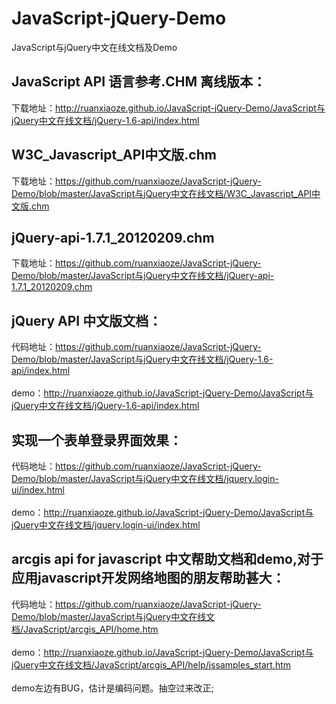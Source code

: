 # JavaScript-jQuery-Demo
JavaScript与jQuery中文在线文档及Demo
  
 ## JavaScript API 语言参考.CHM  离线版本：
 下载地址：http://ruanxiaoze.github.io/JavaScript-jQuery-Demo/JavaScript与jQuery中文在线文档/jQuery-1.6-api/index.html <br>
  
 ## W3C_Javascript_API中文版.chm
 下载地址：https://github.com/ruanxiaoze/JavaScript-jQuery-Demo/blob/master/JavaScript与jQuery中文在线文档/W3C_Javascript_API中文版.chm <br>
 
 ## jQuery-api-1.7.1_20120209.chm
 下载地址：https://github.com/ruanxiaoze/JavaScript-jQuery-Demo/blob/master/JavaScript与jQuery中文在线文档/jQuery-api-1.7.1_20120209.chm <br>
 
 ## jQuery API 中文版文档：
 代码地址：https://github.com/ruanxiaoze/JavaScript-jQuery-Demo/blob/master/JavaScript与jQuery中文在线文档/jQuery-1.6-api/index.html<br><br>
 demo：http://ruanxiaoze.github.io/JavaScript-jQuery-Demo/JavaScript与jQuery中文在线文档/jQuery-1.6-api/index.html <br>  

 ## 实现一个表单登录界面效果：
 代码地址：https://github.com/ruanxiaoze/JavaScript-jQuery-Demo/blob/master/JavaScript与jQuery中文在线文档/jquery.login-ui/index.html<br><br>
 demo：http://ruanxiaoze.github.io/JavaScript-jQuery-Demo/JavaScript与jQuery中文在线文档/jquery.login-ui/index.html <br>

## arcgis api for javascript 中文帮助文档和demo,对于应用javascript开发网络地图的朋友帮助甚大：
 代码地址：https://github.com/ruanxiaoze/JavaScript-jQuery-Demo/blob/master/JavaScript与jQuery中文在线文档/JavaScript/arcgis_API/home.htm<br><br>
 demo：http://ruanxiaoze.github.io/JavaScript-jQuery-Demo/JavaScript与jQuery中文在线文档/JavaScript/arcgis_API/help/jssamples_start.htm <br>  
 demo左边有BUG，估计是编码问题。抽空过来改正;<br>
 
